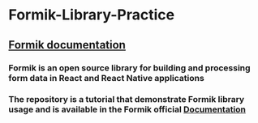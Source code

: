 # Formik-Library-Practice

## [Formik documentation](https://formik.org/)
### Formik is an open source library for building and processing form data in React and React Native applications

### The repository is a tutorial that demonstrate Formik library usage and is available in the Formik official [Documentation](https://formik.org/)
